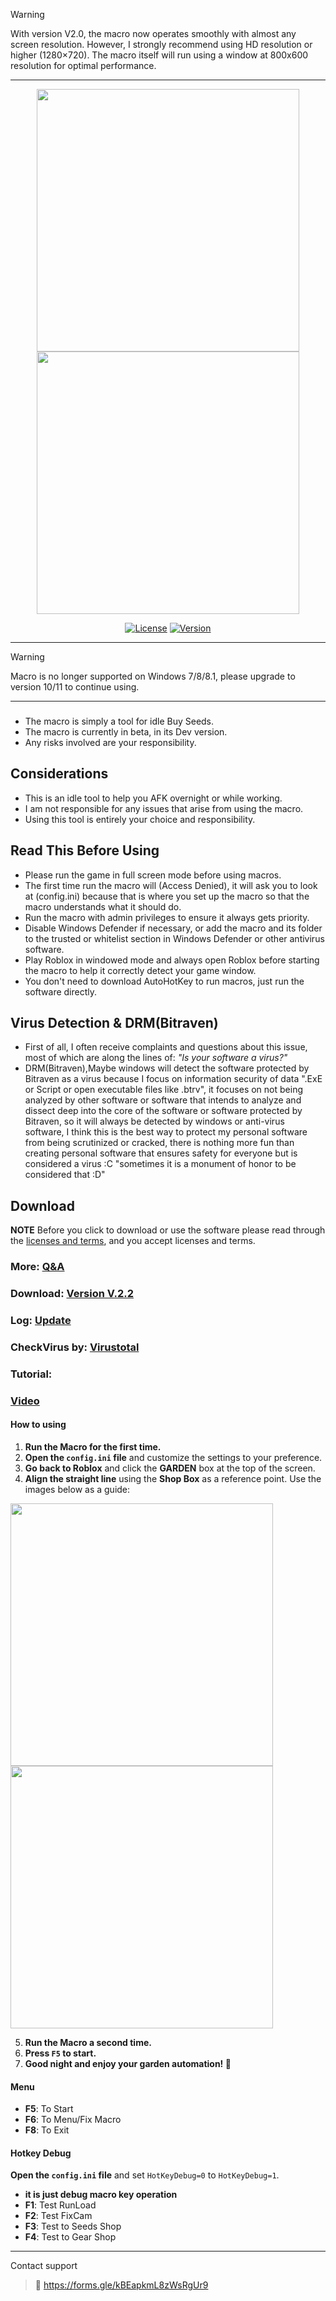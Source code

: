 > [!WARNING]  
> With version V2.0, the macro now operates smoothly with almost any screen resolution. However, I strongly recommend using HD resolution or higher (1280×720). The macro itself will run using a window at 800x600 resolution for optimal performance.
----

<p align="center">
    <img src="https://raw.githubusercontent.com/K-M19/ButAa-Grow.A.Garden-Macro/refs/heads/main/IMG/B-Theme.png#gh-dark-mode-only" width="420">
    <img src="https://raw.githubusercontent.com/K-M19/ButAa-Grow.A.Garden-Macro/refs/heads/main/IMG/W-Theme.png#gh-light-mode-only" width="420">
</p>

<div align="center">

[![License][shield-repo-license]][repo-license]
[![Version][shield-repo-latest]][repo-latest]


</div>

[shield-repo-license]:  https://img.shields.io/github/license/K-M19/ButAa-Grow.A.Garden-Macro
[shield-repo-latest]:   https://img.shields.io/github/v/release/K-M19/ButAa-Grow.A.Garden-Macro

[repo-license]:  https://github.com/K-M19/ButAa-Grow.A.Garden-Macro/blob/main/LICENSE
[repo-latest]:   https://github.com/K-M19/ButAa-Grow.A.Garden-Macro/releases/latest

----
> [!WARNING]  
> Macro is no longer supported on Windows 7/8/8.1, please upgrade to version 10/11 to continue using.
----
###
- The macro is simply a tool for idle Buy Seeds.  
- The macro is currently in beta, in its Dev version.  
- Any risks involved are your responsibility.  

## Considerations
- This is an idle tool to help you AFK overnight or while working.   
- I am not responsible for any issues that arise from using the macro.  
- Using this tool is entirely your choice and responsibility.  

## Read This Before Using
- Please run the game in full screen mode before using macros.
- The first time run the macro will (Access Denied), it will ask you to look at (config.ini) because that is where you set up the macro so that the macro understands what it should do.
- Run the macro with admin privileges to ensure it always gets priority.  
- Disable Windows Defender if necessary, or add the macro and its folder to the trusted or whitelist section in Windows Defender or other antivirus software.  
- Play Roblox in windowed mode and always open Roblox before starting the macro to help it correctly detect your game window.  
- You don't need to download AutoHotKey to run macros, just run the software directly.

## Virus Detection & DRM(Bitraven)
- First of all, I often receive complaints and questions about this issue, most of which are along the lines of: *"Is your software a virus?"*   
- DRM(Bitraven),Maybe windows will detect the software protected by Bitraven as a virus because I focus on information security of data ".ExE or Script or open executable files like .btrv", it focuses on not being analyzed by other software or software that intends to analyze and dissect deep into the core of the software or software protected by Bitraven, so it will always be detected by windows or anti-virus software, I think this is the best way to protect my personal software from being scrutinized or cracked, there is nothing more fun than creating personal software that ensures safety for everyone but is considered a virus :C "sometimes it is a monument of honor to be considered that :D"



## Download
**NOTE**
Before you click to download or use the software please read through the [licenses and terms](https://github.com/K-M19/ButAa-Grow.A.Garden-Macro/blob/main/LICENSE.md), and you accept licenses and terms.
### More: [Q&A](https://github.com/K-M19/ButAa-Grow.A.Garden-Macro/blob/main/Q&A.md)
### Download: [Version V.2.2](https://github.com/K-M19/ButAa-Grow.A.Garden-Macro/releases/download/V2.2/ButAa-Grow.A.Garden-Macro.V2.2.zip)  
### Log: [Update](https://github.com/K-M19/ButAa-Grow.A.Garden-Macro/blob/main/Update.md)  
### CheckVirus by: [Virustotal](https://www.virustotal.com/gui/file/2cbb6ae349997386088db07f885b67a92694d398d5c980a25ae029b5d644633e)

### Tutorial: 
### [Video](https://youtu.be/uNDvWYGcqdM)
#### How to using
1. **Run the Macro for the first time.**  
2. **Open the `config.ini` file** and customize the settings to your preference.  
3. **Go back to Roblox** and click the **GARDEN** box at the top of the screen.  
4. **Align the straight line** using the **Shop Box** as a reference point. Use the images below as a guide:  

<p>
<img src="https://raw.githubusercontent.com/K-M19/ButAa-Grow.A.Garden-Macro/refs/heads/main/IMG/Box/1.png" width="420">
<img src="https://raw.githubusercontent.com/K-M19/ButAa-Grow.A.Garden-Macro/refs/heads/main/IMG/Box/2.png" width="420">
</p>

5. **Run the Macro a second time.**  
6. **Press `F5` to start.**  
7. **Good night and enjoy your garden automation! 🌙**

#### Menu
- **F5**: To Start  
- **F6**: To Menu/Fix Macro  
- **F8**: To Exit  

#### Hotkey Debug
**Open the `config.ini` file** and set `HotKeyDebug=0` to `HotKeyDebug=1`.
- **it is just debug macro key operation**
- **F1**: Test RunLoad
- **F2**: Test FixCam
- **F3**: Test to Seeds Shop
- **F4**: Test to Gear Shop
----
Contact support 
>🔗 https://forms.gle/kBEapkmL8zWsRgUr9
